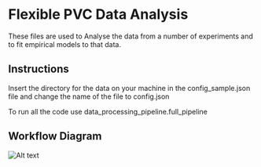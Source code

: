 Flexible PVC Data Analysis
==========================================

These files are used to Analyse the data from a number of experiments and to fit empirical models to that data.

Instructions
------------

Insert the directory for the data on your machine in the config_sample.json file and change the name of the file to config.json

To run all the code use data_processing_pipeline.full_pipeline

Workflow Diagram
------------

![Alt text](https://github.com/reinhardfechter/FlexPVCModel/blob/master/Diagram%20of%20Data%20Processing%20Pipeline.jpg?raw=true "Workflow Diagram")
